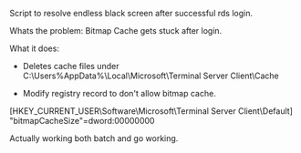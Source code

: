Script to resolve endless black screen after successful rds login.

Whats the problem: Bitmap Cache gets stuck after login.

What it does:

- Deletes cache files under C:\Users\%AppData%\Local\Microsoft\Terminal Server Client\Cache

- Modify registry record to don't allow bitmap cache.

[HKEY_CURRENT_USER\Software\Microsoft\Terminal Server Client\Default]
"bitmapCacheSize"=dword:00000000

Actually working both batch and go working.
